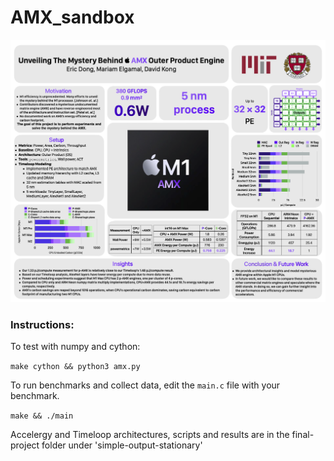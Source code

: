 # AMX_sandbox

![poster](poster.png)

### Instructions:
To test with numpy and cython:

`make cython && python3 amx.py`

To run benchmarks and collect data, edit the `main.c` file with your benchmark.

`make && ./main`


Accelergy and Timeloop architectures, scripts and results are in the final-project folder under 'simple-output-stationary'
